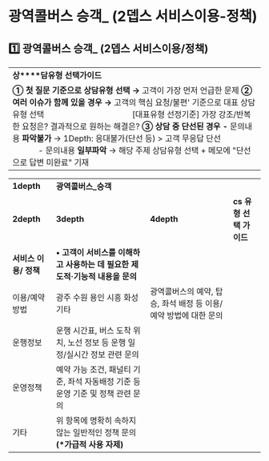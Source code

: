 # 광역콜버스 승객_ (2뎁스 서비스이용-정책)

**1️⃣ 광역콜버스 승객\_** **(2뎁스 서비스이용/정책)**
-------------------------------------

|  |
| --- |
| **상****담유형 선택가이드** |
| **① 첫 질문 기준으로 상담유형 선택 →** 고객이 가장 먼저 언급한 문제  **② 여러 이슈가 함께 있을 경우 →** 고객의 핵심 요청/불편' 기준으로 대표 상담유형 선택                                         [대표유형 선정기준] 가장 강조/반복한 요청은? 결과적으로 원하는 해결은?  **③ 상담 중 단선된 경우 -** 문의내용 **파악불가** → 1Depth: 응대불가(단선 등) > 고객 무응답 단선                             - 문의내용 **일부파악** → 해당 주제 상담유형 선택 + 메모에 "단선으로 답변 미완료" 기재 |

|  |  |  |  |
| --- | --- | --- | --- |
| **1depth** | **광역콜버스\_승객** | | |
| **2depth** | **3depth** | **4depth** | **cs 유형 선택 가이드** |
| **서비스 이용/**  **정책** | **• 고객이 서비스를 이해하고 사용하는 데 필요한 제도적·기능적 내용을 문의** | | |
| 이용/예약방법 | 광주  수원  용인  시흥  화성  기타 | 광역콜버스의 예약, 탑승, 좌석 배정 등 이용/예약 방법에 대한 문의 |
| 운행정보 | 운행 시간표, 버스 도착 위치, 노선 정보 등 운행 일정/실시간 정보 관련 문의 |
| 운영정책 | 예약 가능 조건, 패널티 기준, 좌석 자동배정 기준 등 운영 기준 및 정책 관련 문의 |
| 기타 | 위 항목에 명확히 속하지 않는 일반적인 정책 문의 **(\*가급적 사용 자제)** |